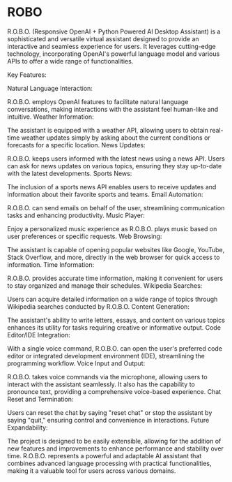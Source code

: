 # ROBO

R.O.B.O. (Responsive OpenAI + Python Powered AI Desktop Assistant) is a sophisticated and versatile virtual assistant designed to provide an interactive and seamless experience for users. It leverages cutting-edge technology, incorporating OpenAI's powerful language model and various APIs to offer a wide range of functionalities.

Key Features:

Natural Language Interaction:

R.O.B.O. employs OpenAI features to facilitate natural language conversations, making interactions with the assistant feel human-like and intuitive.
Weather Information:

The assistant is equipped with a weather API, allowing users to obtain real-time weather updates simply by asking about the current conditions or forecasts for a specific location.
News Updates:

R.O.B.O. keeps users informed with the latest news using a news API. Users can ask for news updates on various topics, ensuring they stay up-to-date with the latest developments.
Sports News:

The inclusion of a sports news API enables users to receive updates and information about their favorite sports and teams.
Email Automation:

R.O.B.O. can send emails on behalf of the user, streamlining communication tasks and enhancing productivity.
Music Player:

Enjoy a personalized music experience as R.O.B.O. plays music based on user preferences or specific requests.
Web Browsing:

The assistant is capable of opening popular websites like Google, YouTube, Stack Overflow, and more, directly in the web browser for quick access to information.
Time Information:

R.O.B.O. provides accurate time information, making it convenient for users to stay organized and manage their schedules.
Wikipedia Searches:

Users can acquire detailed information on a wide range of topics through Wikipedia searches conducted by R.O.B.O.
Content Generation:

The assistant's ability to write letters, essays, and content on various topics enhances its utility for tasks requiring creative or informative output.
Code Editor/IDE Integration:

With a single voice command, R.O.B.O. can open the user's preferred code editor or integrated development environment (IDE), streamlining the programming workflow.
Voice Input and Output:

R.O.B.O. takes voice commands via the microphone, allowing users to interact with the assistant seamlessly. It also has the capability to pronounce text, providing a comprehensive voice-based experience.
Chat Reset and Termination:

Users can reset the chat by saying "reset chat" or stop the assistant by saying "quit," ensuring control and convenience in interactions.
Future Expandability:

The project is designed to be easily extensible, allowing for the addition of new features and improvements to enhance performance and stability over time.
R.O.B.O. represents a powerful and adaptable AI assistant that combines advanced language processing with practical functionalities, making it a valuable tool for users across various domains.
